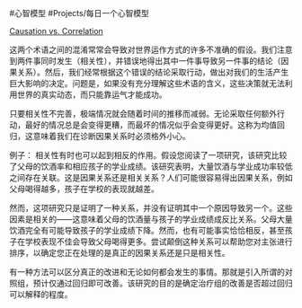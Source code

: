 
#心智模型 #Projects/每日一个心智模型 


[Causation vs. Correlation](https://fs.blog/causation-vs-correlation/)

这两个术语之间的混淆常常会导致对世界运作方式的许多不准确的假设。我们注意到两件事同时发生（相关性），并错误地得出其中一件事导致另一件事的结论（因果关系）。然后，我们经常根据这个错误的结论采取行动，做出对我们的生活产生巨大影响的决定。问题是，如果没有充分理解这些术语的含义，这些决策就无法利用世界的真实动态，而只能靠运气才能成功。


只要相关性不完善，极端情况就会随着时间的推移而减弱。无论采取任何额外行动，最好的情况总是会变得更糟，而最坏的情况似乎会变得更好。这称为均值回归，这意味着我们在诊断因果关系时必须格外小心。


例子：
相关性有时也可以起到相反的作用。假设您阅读了一项研究，该研究比较了父母的饮酒率和相应孩子的学业成绩。该研究表明，大量饮酒与学业成功率较低之间存在关联。这是因果关系还是相关关系？人们可能很容易得出因果关系，例如父母喝得越多，孩子在学校的表现就越差。

然而，这项研究只是证明了一种关系，并没有证明其中一个原因导致另一个。这些因素是相关的——这意味着父母的饮酒量与孩子的学业成绩成反比关系。父母大量饮酒完全有可能导致孩子的学业成绩下降。然而，也有可能事实恰恰相反，甚至孩子在学校表现不佳会导致父母喝得更多。尝试颠倒这种关系可以帮助您对主张进行排序，以确定您正在处理的是真正的因果关系还是只是相关性。




有一种方法可以区分真正的改进和无论如何都会发生的事情。那就是引入所谓的对照组，预计仅通过回归即可改善。该研究的目的是确定治疗组的改善是否超过回归可以解释的程度。